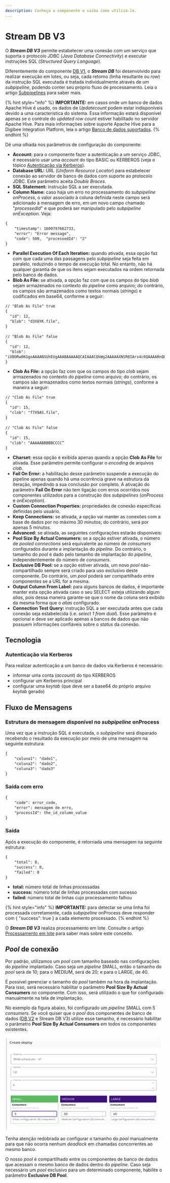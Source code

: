 ```yaml
---
description: Conheça o componente e saiba como utilizá-lo.
---
```


# Stream DB V3



O _**Stream DB V3**_ permite estabelecer uma conexão com um serviço que suporta o protocolo JDBC (_Java Database Connectivity_) e executar instruções SQL (_Structured Query Language_).

Diferentemente do componente [DB V1](db-v1.md), o _**Stream DB**_ foi desenvolvido para realizar execução em lotes, ou seja, cada retorno (linha resultante ou _row_) da instrução SQL executada é tratada individualmente através de um _subpipeline_, podendo conter seu próprio fluxo de processamento. Leia o artigo [Subpipelines](../../build/pipelines/subpipelines.md) para saber mais.

{% hint style="info" %}
**IMPORTANTE:** em casos onde um banco de dados Apache Hive é usado, os dados de _Updatecount_ podem estar indisponíveis devido a uma característica do sistema. Essa informação estará disponível apenas se o controle do _updated row count_ estiver habilitado no servidor Apache Hive. Para mais informações sobre suporte Apache Hive para a Digibee Integration Platform, leia o artigo [Banco de dados suportados](https://docs.digibee.com/documentation/v/pt-br/plataforma/bancos-de-dados-suportados#apache-hive).
{% endhint %}

Dê uma olhada nos parâmetros de configuração do componente:

* **Account:** para o componente fazer a autenticação a um serviço JDBC, é necessário usar uma _account_ do tipo BASIC ou KERBEROS (veja o tópico [Autenticação via Kerberos](stream-db-v3.md#autenticao-via-kerberos)).
* **Database URL:** URL (_Uniform Resource Locator_) para estabelecer conexão ao servidor de banco de dados com suporte ao protocolo JDBC. Este parâmetro aceita _Double Braces_.
* **SQL Statement:** instrução SQL a ser executada.
* **Column Name:** caso haja um erro no processamento do _subpipeline_ _onProcess_, o valor associado à coluna definida neste campo será adicionado à mensagem de erro, em um novo campo chamado "_processedId_" e que poderá ser manipulado pelo _subpipeline onException_. Veja:

```
{  
    "timestamp": 1600797662733,  
    "error": "Error message",  
    "code": 500,  "processedId": "2"
}
```

* **Parallel Execution Of Each Iteration:** quando ativada, essa opção faz com que cada uma das passagens pelo _subpipeline_ seja feita em paralelo, reduzindo o tempo de execução total. No entanto, não há qualquer garantia de que os itens sejam executados na ordem retornada pelo banco de dados.
* **Blob As File:** se ativada, a opção faz com que os campos do tipo _blob_ sejam armazenados no contexto do _pipeline_ como arquivo; do contrário, os campos são armazenados como textos normais (_strings_) e codificados em base64, conforme a seguir:

```
// "Blob As File" true
{
  "id": 12,
  "blob": "d3X8YK.file",
}

// "Blob As File" false
{
  "id": 12,
  "blob": "iVBORw0KGgoAAAANSUhEUgAAABAAAAAQCAIAAACQkWg2AAAAAXNSR0IArs4c6QAAAARnQU1BAACxjwv8YQUAAAAJcEhZcwAADsMAAA7DAcdvqGQAAAAeSURBVDhPY1Da6EMSYiBJNVDxqAZiQmw0lAZHKAEAaskfEED3lr0AAAAASUVORK5CYII="
}
```

* **Clob As File:** a opção faz com que os campos do tipo _clob_ sejam armazenados no contexto do _pipeline_ como arquivo; do contrário, os campos são armazenados como textos normais (_strings_), conforme a maneira a seguir:

```
// "Clob As File" true
{
  "id": 15,
  "clob": "f7X9AS.file",
}

// "Clob As File" false
{
  "id": 15,
  "clob": "AAAAABBBBBCCCC”
}
```

* **Charset:** essa opção é exibida apenas quando a opção **Clob As File** for ativada. Esse parâmetro permite configurar o _encoding_ de arquivos _clob_.
* **Fail On Error:** a habilitação desse parâmetro suspende a execução do pipeline apenas quando há uma ocorrência grave na estrutura da iteração, impedindo a sua conclusão por completo. A ativação do parâmetro **Fail On Error** não tem ligação com erros ocorridos nos componentes utilizados para a construção dos _subpipelines_ (_onProcess_ e _onException_).
* **Custom Connection Properties:** propriedades de conexão específicas definidas pelo usuário.
* **Keep Connections:** se ativada, a opção vai manter as conexões com a base de dados por no máximo 30 minutos; do contrário, será por apenas 5 minutos.
* **Advanced:** se ativada, as seguintes configurações estarão disponíveis:
* **Pool Size By Actual Consumers:** se a opção estiver ativada, o número de _pooled connections_ será equivalente ao número de _consumers_ configurados durante a implantação do _pipeline_. Do contrário, o tamanho do _pool_ é dado pelo tamanho de implantação do _pipeline_, independentemente do número de _consumers_.
* **Exclusive DB Pool:** se a opção estiver ativada, um novo _pool_ não-compartilhado sempre será criado para uso exclusivo deste componente. Do contrário, um _pool_ poderá ser compartilhado entre componentes se a URL for a mesma.
* **Output Column From Label:** para alguns bancos de dados, é importante manter esta opção ativada caso o seu SELECT esteja utilizando algum _alias_, pois dessa maneira garante-se que o nome da coluna será exibido da mesma forma que o _alias_ configurado.
* **Connection Test Query:** instrução SQL a ser executada antes que cada conexão seja estabelecida (i.e. _select 1 from dual_). Esse parâmetro é opcional e deve ser aplicado apenas a bancos de dados que não possuem informações confiáveis sobre o _status_ da conexão.

## Tecnologia <a href="#tecnologia" id="tecnologia"></a>

### **Autenticação via Kerberos** <a href="#autenticao-via-kerberos" id="autenticao-via-kerberos"></a>

Para realizar autenticação a um banco de dados via Kerberos é necessário:

* informar uma conta (_account_) do tipo KERBEROS
* configurar um Kerberos principal
* configurar uma _keytab_ (que deve ser a base64 do próprio arquivo _keytab_ gerado)

## Fluxo de Mensagens <a href="#fluxo-de-mensagens" id="fluxo-de-mensagens"></a>

### **Estrutura de mensagem disponível no **_**subpipeline**_** onProcess** <a href="#estrutura-de-mensagem-disponvel-no-subpipeline-onprocess" id="estrutura-de-mensagem-disponvel-no-subpipeline-onprocess"></a>

Uma vez que a instrução SQL é executada, o _subpipeline_ será disparado recebendo o resultado da execução por meio de uma mensagem na seguinte estrutura:

```
{  
    "coluna1": "dado1",   
    "coluna2": "dado2",  
    "coluna3": "dado3"
}
```

### Saída com erro <a href="#erro" id="erro"></a>

```
{   
    "code": error_code,   
    "error": mensagem de erro,   
    "processId": the_id_column_value
}
```

### Saída <a href="#sada" id="sada"></a>

Após a execução do componente, é retornada uma mensagem na seguinte estrutura:

```
{   
    "total": 0,   
    "success": 0,   
    "failed": 0
}
```

* **total:** número total de linhas processadas
* **success:** número total de linhas processadas com sucesso
* **failed:** número total de linhas cujo processamento falhou

{% hint style="info" %}
**IMPORTANTE:** para detectar se uma linha foi processada corretamente, cada _subpipeline_ onProcess deve responder com { "success": true } a cada elemento processado.
{% endhint %}

O _**Stream DB V3**_ realiza processamento em lote. Consulte o artigo [Processamento em lote](../../tutoriais-e-melhores-praticas/processamento-em-lote.md) para saber mais sobre este conceito.

## _Pool_ de conexão <a href="#h_cf06a705b9" id="h_cf06a705b9"></a>

Por padrão, utilizamos um _pool_ com tamanho baseado nas configurações do _pipeline_ implantado. Caso seja um _pipeline_ SMALL, então o tamanho do _pool_ será de 10; para o MEDIUM, será de 20; e para o LARGE, de 40.

É possível gerenciar o tamanho do _pool_ também na hora da implantação. Para isso, será necessário habilitar o parâmetro **Pool Size By Actual Consumers** no componente. Com isso, será utilizado o que for configurado manualmente na tela de implantação.

No exemplo da figura abaixo, foi configurado um _pipeline_ SMALL com 5 _consumers_. Se você quiser que o _pool_ dos componentes de banco de dados ([DB V2](db-v2.md) e Stream DB V3) utilize esse tamanho, é necessário habilitar o parâmetro **Pool Size By Actual Consumers** em todos os componentes existentes.

![](<../../.gitbook/assets/streamdb v3.png>)

Tenha atenção redobrada ao configurar o tamanho do _pool_ manualmente para que não ocorra nenhum _deadlock_ em chamadas concorrentes ao mesmo banco.

O nosso _pool_ é compartilhado entre os componentes de banco de dados que acessam o mesmo banco de dados dentro do _pipeline_. Caso seja necessário um _pool_ exclusivo para um determinado componente, habilite o parâmetro **Exclusive DB Pool**.
